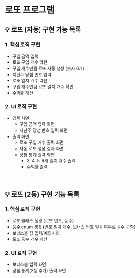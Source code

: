 # 로또 프로그램

## 💡 로또 (자동) 구현 기능 목록
### 1. 핵심 로직 구현

- 구입 금액 입력
- 로또 구입 개수 리턴
- 구입 개수만큼 로또 자동 생성 (숫자 6개)
- 지난주 당첨 번호 입력
- 로또 일치 개수 리턴
- 구입 개수만큼 로또 일치 개수 확인
- 수익률 계산

### 2. UI 로직 구현

- 입력 화면 
    - 구입 금액 입력 화면
    - 지난주 당첨 번호 입력 화면
- 출력 화면
    - 로또 구입 개수 출력 화면
    - 자동 로또 생성 결과 화면
    - 당첨 통계 출력 화면
        - 3, 4, 5, 6개 일치 개수 출력
        - 수익률 출력
<br><br><br>
## 💡 로또 (2등) 구현 기능 목록
### 1. 핵심 로직 구현
- 로또 클래스 생성 (로또 번호, 등수)
- 등수 enum 생성 (번호 일치 개수, 보너스 번호 일치 여부로 등수 구함)
- 보너스볼 값 입력/예외처리
- 로또 등수 개수 계산

### 2. UI 로직 구현
- 보너스볼 입력 화면
- 당첨 통계(2등 추가) 출력 화면 

